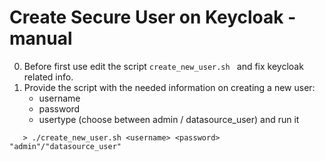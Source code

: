 Create Secure User on Keycloak - manual
==========================================

0. Before first use edit the script ```create_new_user.sh ``` and fix 
   keycloak related info.
1. Provide the script with the needed information on creating a new user:
   - username
   - password
   - usertype (choose between admin / datasource_user)
   and run it 
```
   > ./create_new_user.sh <username> <password> "admin"/"datasource_user"
```
